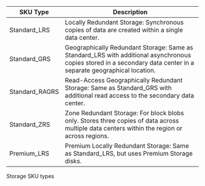 | SKU Type        | Description                                                                                                                                                        |
| --------------- | ------------------------------------------------------------------------------------------------------------------------------------------------------------------ |
| Standard\_LRS   | Locally Redundant Storage: Synchronous copies of data are created within a single data center.                                                                     |
| Standard\_GRS   | Geographically Redundant Storage: Same as Standard\_LRS with additional asynchronous copies stored in a secondary data center in a separate geographical location. |
| Standard\_RAGRS | Read-Access Geographically Redundant Storage: Same as Standard\_GRS with additional read access to the secondary data center.                                      |
| Standard\_ZRS   | Zone Redundant Storage: For block blobs only. Stores three copies of data across multiple data centers within the region or across regions.                        |
| Premium\_LRS    | Premium Locally Redundant Storage: Same as Standard\_LRS, but uses Premium Storage disks.                                                                          |

Storage SKU types

